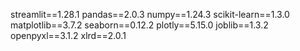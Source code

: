 streamlit==1.28.1
pandas==2.0.3
numpy==1.24.3
scikit-learn==1.3.0
matplotlib==3.7.2
seaborn==0.12.2
plotly==5.15.0
joblib==1.3.2
openpyxl==3.1.2
xlrd==2.0.1
